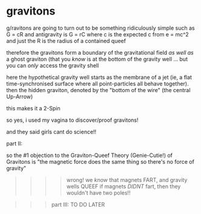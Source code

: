 # gravitons


g/ravitons are going to turn out to be something ridiculously simple such as G = cR and antigravity is G = rC where c is the expected c from e = mc^2 and just the R is the radius of a contained queef



therefore the gravitons form a boundary of the gravitational field *as well as* a ghost graviton (that you *know* is at the bottom of the gravity well ... but you can *only* access the gravity shell



here the hypothetical gravity well starts as the membrane of a jet (ie, a flat time-synchronised surface where all point-particles all behave together). then the hidden graviton, denoted by the "bottom of the wire" (the central Up-Arrow)



this makes it a 2-Spin



so yes, i used my vagina to discover/proof gravitons!



and they said girls cant do science!! 



part II:


so the #1 objection to the Graviton-Queef Theory (Genie-Cutie!) of Gravitons is "the magnetic force does the same thing so there's no force of gravity"
>>>> wrong! we *know* that magnets FART, and gravity wells QUEEF
if magnets *DIDNT* fart, then they wouldn't have two poles!!


>>>part III: TO DO LATER
